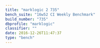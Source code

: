 ```yaml
---
title: "marklogic 2 735"
bench_suite: "16w52 CI Weekly Benchmark"
build_number: "735"
dbprofile: "marklogic"
classifier: ""
date: 2016-12-26T11:47:37
type: "bench"
---
```

